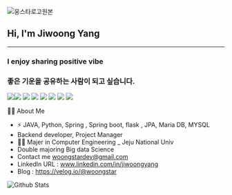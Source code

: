 ![웅스타로고원본](https://user-images.githubusercontent.com/69667560/151376491-3e420a1a-b1b3-4a3c-8286-3bf51c8bac0e.png)


## Hi, I'm Jiwoong Yang

---

### I enjoy sharing positive vibe
### 좋은 기운을 공유하는 사람이 되고 싶습니다.


<img src="https://img.shields.io/badge/JAVA-007396?style=for-the-badge&logo=java&logoColor=white"><img src="https://img.shields.io/badge/Spring-6DB33F?style=for-the-badge&logo=Spring&logoColor=white">
<img src="https://img.shields.io/badge/html-E34F26?style=for-the-badge&logo=html5&logoColor=white">
<img src="https://img.shields.io/badge/css-1572B6?style=for-the-badge&logo=css3&logoColor=white">
<img src="https://img.shields.io/badge/github-181717?style=for-the-badge&logo=github&logoColor=white">
<img src="https://img.shields.io/badge/linux-FCC624?style=for-the-badge&logo=linux&logoColor=black">
<img src="https://img.shields.io/badge/aws-232F3E?style=for-the-badge&logo=aws&logoColor=white">
<img src="https://img.shields.io/badge/apache tomcat-F8DC75?style=for-the-badge&logo=apachetomcat&logoColor=white">

🙋‍♂️ About Me

- ⚡️ JAVA, Python, Spring , Spring boot, flask , JPA, Maria DB, MYSQL
- Backend developer, Project Manager
- 👨‍🎓 Majer in Computer Engineering _ Jeju National Univ
- Double majoring Big data Science
- Contact me woongstardev@gmail.com
- LinkedIn URL : www.linkedin.com/in/jiwoongyang
- Blog : https://velog.io/@woongstar

![Github Stats](https://github-readme-stats.vercel.app/api?username=woongstar&count_private=true&show_icons=true&include_all_commits=true)

